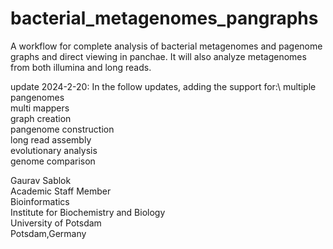 # bacterial_metagenomes_pangraphs
A workflow for complete analysis of bacterial metagenomes and pagenome graphs and direct viewing in panchae. It will also analyze metagenomes from both illumina and long reads. 

update 2024-2-20: In the follow updates, adding the support for:\ 
multiple pangenomes \
multi mappers \
graph creation \
pangenome construction \
long read assembly \
evolutionary analysis \
genome comparison 

Gaurav Sablok \
Academic Staff Member \
Bioinformatics \
Institute for Biochemistry and Biology \
University of Potsdam \
Potsdam,Germany 
